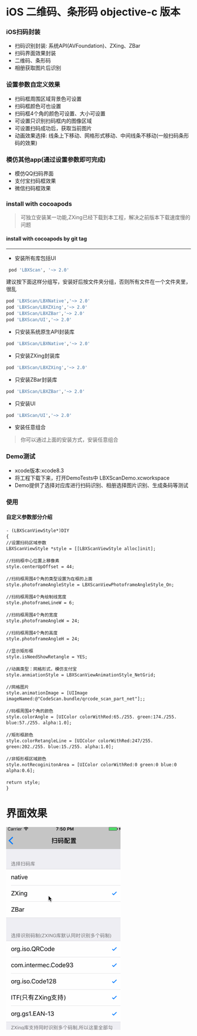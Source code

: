 

# iOS 二维码、条形码 objective-c 版本
### iOS扫码封装
- 扫码识别封装: 系统API(AVFoundation)、ZXing、ZBar
- 扫码界面效果封装
- 二维码、条形码
- 相册获取图片后识别

### 设置参数自定义效果
- 扫码框周围区域背景色可设置
- 扫码框颜色可也设置
- 扫码框4个角的颜色可设置、大小可设置
- 可设置只识别扫码框内的图像区域
- 可设置扫码成功后，获取当前图片
- 动画效果选择:  线条上下移动、网格形式移动、中间线条不移动(一般扫码条形码的效果)

### 模仿其他app(通过设置参数即可完成)
- 模仿QQ扫码界面
- 支付宝扫码框效果
- 微信扫码框效果

### install with cocoapods
> 可独立安装某一功能,ZXing已经下载到本工程，解决之前版本下载速度慢的问题

#### install with cocoapods by git tag


***
- 安装所有库包括UI 

```ruby
 pod 'LBXScan', '~> 2.0'
```
建议按下面这样分组写，安装好后按文件夹分组，否则所有文件在一个文件夹里，很乱

```ruby
pod 'LBXScan/LBXNative','~> 2.0'
pod 'LBXScan/LBXZXing','~> 2.0'
pod 'LBXScan/LBXZBar','~> 2.0'
pod 'LBXScan/UI','~> 2.0'
```

- 只安装系统原生API封装库  

```ruby
pod 'LBXScan/LBXNative','~> 2.0'
```

- 只安装ZXing封装库 

```ruby
pod 'LBXScan/LBXZXing','~> 2.0'
```

- 只安装ZBar封装库 

```ruby
pod 'LBXScan/LBXZBar','~> 2.0'
```

- 只安装UI

```ruby
pod 'LBXScan/UI','~> 2.0'
```
- 安装任意组合

> 你可以通过上面的安装方式，安装任意组合


### Demo测试
- xcode版本:xcode8.3
- 将工程下载下来，打开DemoTests中 LBXScanDemo.xcworkspace
- Demo提供了选择对应库进行扫码识别、相册选择图片识别、生成条码等测试

### 使用
#### 自定义参数部分介绍
```obj-c
- (LBXScanViewStyle*)DIY
{
//设置扫码区域参数
LBXScanViewStyle *style = [[LBXScanViewStyle alloc]init];

//扫码框中心位置上移像素
style.centerUpOffset = 44;

//扫码框周围4个角的类型设置为在框的上面
style.photoframeAngleStyle = LBXScanViewPhotoframeAngleStyle_On;

//扫码框周围4个角绘制线宽度
style.photoframeLineW = 6;

//扫码框周围4个角的宽度
style.photoframeAngleW = 24;

//扫码框周围4个角的高度
style.photoframeAngleH = 24;

//显示矩形框
style.isNeedShowRetangle = YES;

//动画类型：网格形式，模仿支付宝
style.anmiationStyle = LBXScanViewAnimationStyle_NetGrid;

//网格图片
style.animationImage = [UIImage imageNamed:@"CodeScan.bundle/qrcode_scan_part_net"];;

//码框周围4个角的颜色
style.colorAngle = [UIColor colorWithRed:65./255. green:174./255. blue:57./255. alpha:1.0];

//矩形框颜色
style.colorRetangleLine = [UIColor colorWithRed:247/255. green:202./255. blue:15./255. alpha:1.0];

//非矩形框区域颜色
style.notRecoginitonArea = [UIColor colorWithRed:0 green:0 blue:0 alpha:0.6];

return style;
}
```


# 界面效果
![image](https://github.com/MxABC/Resource/blob/master/scan12.gif)

